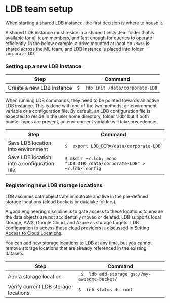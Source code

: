 # LDB team setup #

When starting a shared LDB instance, the first decision is where to house it. 

A shared LDB instance must reside in a shared filestystem folder that is available for all team members, and fast enough for queries to operate efficiently. In the below example, a drive mounted at location `/data` is shared across the ML team, and LDB instance is placed into folder `corporate-LDB` 

### Setting up a new LDB instance

| Step | Command |
| --- | --- |
| Create a new LDB instance | `$  ldb init /data/corporate-LDB` |


When running LDB commands, they need to be pointed towards an active LDB instance. This is done with one of the two methods: an environment variable or a configuration file. By default, an LDB configuration file is expected to reside in the user home directory, folder '.ldb' but if both pointer types are present, an environment variable will take precedence:

| Step | Command |
| --- | --- |
| Save LDB location into environment | `$  export LDB_DIR=/data/corporate-LDB` |
| Save LDB location into a configuration file | `$ mkdir ~/.ldb; echo "LDB_DIR=/data/corporate-LDB" > ~/.ldb/.config` |

### Registering new LDB storage locations

LDB assumes data objects are immutable and live in the pre-defined storage locations (cloud buckets or datalake folders). 

A good engineering discipline is to gate access to these locations to ensure the data objects are not accidentally moved or deleted. LDB supports local storage, AWS, Google Cloud, and Azure as storage targets. LDB configuration to access these cloud providers is discussed in [Setting Access to Cloud Locations](/TODO).

You can add new storage locations to LDB at any time, but you cannot remove storage locations that are already referenced in the existing datasets.

| Step | Command |
| --- | --- |
| Add a storage location | ` $  ldb add-storage gs://my-awesome-bucket/` |
| Verify current LDB storage locations | `$  ldb status ds:root` |
